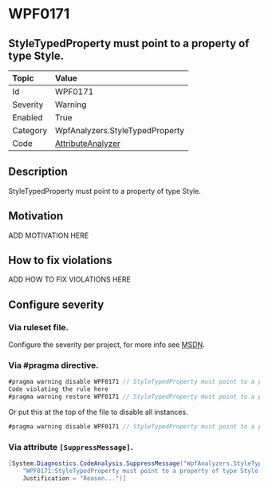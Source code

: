 # WPF0171
## StyleTypedProperty must point to a property of type Style.

| Topic    | Value
| :--      | :--
| Id       | WPF0171
| Severity | Warning
| Enabled  | True
| Category | WpfAnalyzers.StyleTypedProperty
| Code     | [AttributeAnalyzer](https://github.com/DotNetAnalyzers/WpfAnalyzers/blob/master/WpfAnalyzers/Analyzers/AttributeAnalyzer.cs)


## Description

StyleTypedProperty must point to a property of type Style.

## Motivation

ADD MOTIVATION HERE

## How to fix violations

ADD HOW TO FIX VIOLATIONS HERE

<!-- start generated config severity -->
## Configure severity

### Via ruleset file.

Configure the severity per project, for more info see [MSDN](https://msdn.microsoft.com/en-us/library/dd264949.aspx).

### Via #pragma directive.
```C#
#pragma warning disable WPF0171 // StyleTypedProperty must point to a property of type Style.
Code violating the rule here
#pragma warning restore WPF0171 // StyleTypedProperty must point to a property of type Style.
```

Or put this at the top of the file to disable all instances.
```C#
#pragma warning disable WPF0171 // StyleTypedProperty must point to a property of type Style.
```

### Via attribute `[SuppressMessage]`.

```C#
[System.Diagnostics.CodeAnalysis.SuppressMessage("WpfAnalyzers.StyleTypedProperty", 
    "WPF0171:StyleTypedProperty must point to a property of type Style.", 
    Justification = "Reason...")]
```
<!-- end generated config severity -->